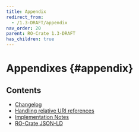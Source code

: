```yaml
---
title: Appendix
redirect_from:
  - /1.3-DRAFT/appendix
nav_order: 20
parent: RO-Crate 1.3-DRAFT
has_children: true
---
```

<!--
   Copyright 2019-2020 University of Technology Sydney
   Copyright 2019-2020 The University of Manchester UK 
   Copyright 2019-2020 RO-Crate contributors <https://github.com/ResearchObject/ro-crate/graphs/contributors>

   Licensed under the Apache License, Version 2.0 (the "License");
   you may not use this file except in compliance with the License.
   You may obtain a copy of the License at

       http://www.apache.org/licenses/LICENSE-2.0

   Unless required by applicable law or agreed to in writing, software
   distributed under the License is distributed on an "AS IS" BASIS,
   WITHOUT WARRANTIES OR CONDITIONS OF ANY KIND, either express or implied.
   See the License for the specific language governing permissions and
   limitations under the License.
-->

# Appendixes {#appendix}

## Contents
* [Changelog](changelog)
* [Handling relative URI references](relative-uris)
* [Implementation Notes](implementation-notes)
* [RO-Crate JSON-LD](jsonld)
